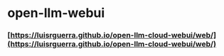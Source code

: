 # open-llm-webui
### [https://luisrguerra.github.io/open-llm-cloud-webui/web/](https://luisrguerra.github.io/open-llm-cloud-webui/web/)
